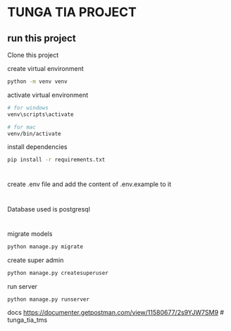# TUNGA TIA PROJECT

## run this project
Clone this project

create virtual environment
```bash
python -m venv venv
```

activate virtual environment 
```bash
# for windows 
venv\scripts\activate

# for mac 
venv/bin/activate
```

install dependencies
```bash
pip install -r requirements.txt
```
#
create .env file and add the content of .env.example to it
#
Database used is postgresql
#

migrate models
```bash
python manage.py migrate
```

create super admin
```bash
python manage.py createsuperuser
```

run server
```bash
python manage.py runserver
```
docs
<a href="https://documenter.getpostman.com/view/11580677/2s9YJW7SM9"> https://documenter.getpostman.com/view/11580677/2s9YJW7SM9 </a># tunga_tia_tms
